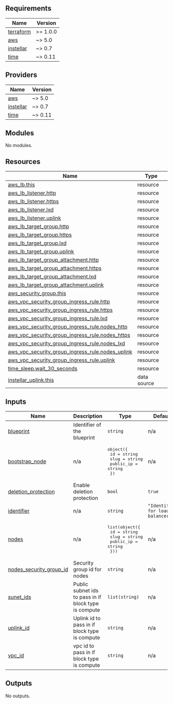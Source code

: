 <!-- BEGIN_TF_DOCS -->
## Requirements

| Name | Version |
|------|---------|
| <a name="requirement_terraform"></a> [terraform](#requirement\_terraform) | >= 1.0.0 |
| <a name="requirement_aws"></a> [aws](#requirement\_aws) | ~> 5.0 |
| <a name="requirement_instellar"></a> [instellar](#requirement\_instellar) | ~> 0.7 |
| <a name="requirement_time"></a> [time](#requirement\_time) | ~> 0.11 |

## Providers

| Name | Version |
|------|---------|
| <a name="provider_aws"></a> [aws](#provider\_aws) | ~> 5.0 |
| <a name="provider_instellar"></a> [instellar](#provider\_instellar) | ~> 0.7 |
| <a name="provider_time"></a> [time](#provider\_time) | ~> 0.11 |

## Modules

No modules.

## Resources

| Name | Type |
|------|------|
| [aws_lb.this](https://registry.terraform.io/providers/hashicorp/aws/latest/docs/resources/lb) | resource |
| [aws_lb_listener.http](https://registry.terraform.io/providers/hashicorp/aws/latest/docs/resources/lb_listener) | resource |
| [aws_lb_listener.https](https://registry.terraform.io/providers/hashicorp/aws/latest/docs/resources/lb_listener) | resource |
| [aws_lb_listener.lxd](https://registry.terraform.io/providers/hashicorp/aws/latest/docs/resources/lb_listener) | resource |
| [aws_lb_listener.uplink](https://registry.terraform.io/providers/hashicorp/aws/latest/docs/resources/lb_listener) | resource |
| [aws_lb_target_group.http](https://registry.terraform.io/providers/hashicorp/aws/latest/docs/resources/lb_target_group) | resource |
| [aws_lb_target_group.https](https://registry.terraform.io/providers/hashicorp/aws/latest/docs/resources/lb_target_group) | resource |
| [aws_lb_target_group.lxd](https://registry.terraform.io/providers/hashicorp/aws/latest/docs/resources/lb_target_group) | resource |
| [aws_lb_target_group.uplink](https://registry.terraform.io/providers/hashicorp/aws/latest/docs/resources/lb_target_group) | resource |
| [aws_lb_target_group_attachment.http](https://registry.terraform.io/providers/hashicorp/aws/latest/docs/resources/lb_target_group_attachment) | resource |
| [aws_lb_target_group_attachment.https](https://registry.terraform.io/providers/hashicorp/aws/latest/docs/resources/lb_target_group_attachment) | resource |
| [aws_lb_target_group_attachment.lxd](https://registry.terraform.io/providers/hashicorp/aws/latest/docs/resources/lb_target_group_attachment) | resource |
| [aws_lb_target_group_attachment.uplink](https://registry.terraform.io/providers/hashicorp/aws/latest/docs/resources/lb_target_group_attachment) | resource |
| [aws_security_group.this](https://registry.terraform.io/providers/hashicorp/aws/latest/docs/resources/security_group) | resource |
| [aws_vpc_security_group_ingress_rule.http](https://registry.terraform.io/providers/hashicorp/aws/latest/docs/resources/vpc_security_group_ingress_rule) | resource |
| [aws_vpc_security_group_ingress_rule.https](https://registry.terraform.io/providers/hashicorp/aws/latest/docs/resources/vpc_security_group_ingress_rule) | resource |
| [aws_vpc_security_group_ingress_rule.lxd](https://registry.terraform.io/providers/hashicorp/aws/latest/docs/resources/vpc_security_group_ingress_rule) | resource |
| [aws_vpc_security_group_ingress_rule.nodes_http](https://registry.terraform.io/providers/hashicorp/aws/latest/docs/resources/vpc_security_group_ingress_rule) | resource |
| [aws_vpc_security_group_ingress_rule.nodes_https](https://registry.terraform.io/providers/hashicorp/aws/latest/docs/resources/vpc_security_group_ingress_rule) | resource |
| [aws_vpc_security_group_ingress_rule.nodes_lxd](https://registry.terraform.io/providers/hashicorp/aws/latest/docs/resources/vpc_security_group_ingress_rule) | resource |
| [aws_vpc_security_group_ingress_rule.nodes_uplink](https://registry.terraform.io/providers/hashicorp/aws/latest/docs/resources/vpc_security_group_ingress_rule) | resource |
| [aws_vpc_security_group_ingress_rule.uplink](https://registry.terraform.io/providers/hashicorp/aws/latest/docs/resources/vpc_security_group_ingress_rule) | resource |
| [time_sleep.wait_30_seconds](https://registry.terraform.io/providers/hashicorp/time/latest/docs/resources/sleep) | resource |
| [instellar_uplink.this](https://registry.terraform.io/providers/upmaru/instellar/latest/docs/data-sources/uplink) | data source |

## Inputs

| Name | Description | Type | Default | Required |
|------|-------------|------|---------|:--------:|
| <a name="input_blueprint"></a> [blueprint](#input\_blueprint) | Identifier of the blueprint | `string` | n/a | yes |
| <a name="input_bootstrap_node"></a> [bootstrap\_node](#input\_bootstrap\_node) | n/a | <pre>object({<br>    id        = string<br>    slug      = string<br>    public_ip = string<br>  })</pre> | n/a | yes |
| <a name="input_deletion_protection"></a> [deletion\_protection](#input\_deletion\_protection) | Enable deletion protection | `bool` | `true` | no |
| <a name="input_identifier"></a> [identifier](#input\_identifier) | n/a | `string` | `"Identifier for load balancer"` | no |
| <a name="input_nodes"></a> [nodes](#input\_nodes) | n/a | <pre>list(object({<br>    id        = string<br>    slug      = string<br>    public_ip = string<br>  }))</pre> | n/a | yes |
| <a name="input_nodes_security_group_id"></a> [nodes\_security\_group\_id](#input\_nodes\_security\_group\_id) | Security group id for nodes | `string` | n/a | yes |
| <a name="input_sunet_ids"></a> [sunet\_ids](#input\_sunet\_ids) | Public subnet ids to pass in if block type is compute | `list(string)` | n/a | yes |
| <a name="input_uplink_id"></a> [uplink\_id](#input\_uplink\_id) | Uplink id to pass in if block type is compute | `string` | n/a | yes |
| <a name="input_vpc_id"></a> [vpc\_id](#input\_vpc\_id) | vpc id to pass in if block type is compute | `string` | n/a | yes |

## Outputs

No outputs.
<!-- END_TF_DOCS -->